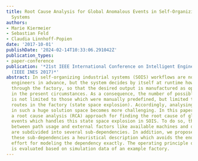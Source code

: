 ```yaml
---
title: Root Cause Analysis for Global Anomalous Events in Self-Organizing Industrial
  Systems
authors:
- Marie Kiermeier
- Sebastian Feld
- Claudia Linnhoff-Popien
date: '2017-10-01'
publishDate: '2024-02-14T10:33:06.291042Z'
publication_types:
- paper-conference
publication: '*21st IEEE International Conference on Intelligent Engineering Systems
  (IEEE INES 2017)*'
abstract: In self-organizing industrial systems (SOIS) workflows are not defined by
  engineers in advance, but the system decides by itself at runtime how to route workpieces
  through the factory, so that the desired output is manufactured as optimal as possible
  in the present circumstances. As a consequence, the number of possible workflows
  is not limited to those which were manually predefined, but limited to all possible
  routes in the factory (state space explosion). Accordingly, analysing anomalies
  in such a huge solution space becomes more challenging. In this paper, we present
  a root cause analysis (RCA) approach for finding the root cause of global anomalous
  events which handles this state space explosion in SOIS. To do so, the dependencies
  between path usage and external factors like available machines and demanded tasks
  are subdivided into several sub-dependencies. In addition, we propose for one of
  these sub-dependencies a heuristical description which avoids the enormous computational
  effort for modeling the dependency exactly. The operating principle of our RCA method
  is evaluated based on simulation data of an example factory.
---
```

